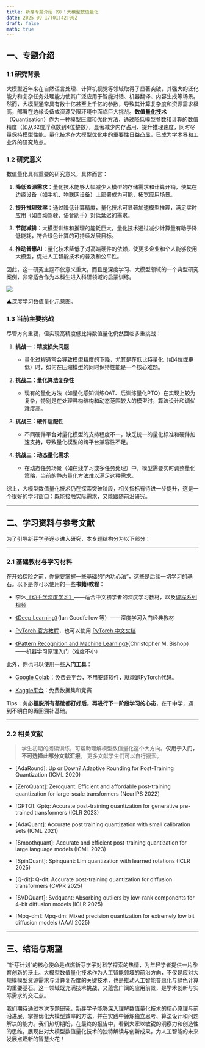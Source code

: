 ```yaml
---
title: 新芽专题介绍（9）：大模型数值量化
date: 2025-09-17T01:42:00Z
draft: false
math: true
---
```


## 一、专题介绍

### 1.1  研究背景

大模型近年来在自然语言处理、计算机视觉等领域取得了显著突破，其强大的泛化能力和复杂任务处理能力使其广泛应用于智能对话、机器翻译、内容生成等场景。然而，大模型通常具有数十亿甚至上千亿的参数，导致其计算复杂度和资源需求极高，部署在边缘设备或资源受限环境中面临巨大挑战。**数值量化技术**（Quantization）作为一种模型压缩和优化方法，通过降低模型参数和计算的数值精度（如从32位浮点数到4位整数），显著减少内存占用、提升推理速度，同时尽量保持模型性能。量化技术在大模型优化中的重要性日益凸显，已成为学术界和工业界的研究热点。

### 1.2  研究意义

数值量化具有重要的研究意义，具体而言：

1. **降低资源需求**：量化技术能够大幅减少大模型的存储需求和计算开销，使其在边缘设备（如手机、物联网设备）上部署成为可能，拓宽应用场景。

2. **提升推理效率**：通过降低计算精度，量化技术可显著加速模型推理，满足实时应用（如自动驾驶、语音助手）对低延迟的需求。

3. **节能减排**：大模型训练和推理的能耗巨大，量化技术通过减少计算量有助于降低能耗，符合绿色计算的可持续发展目标。

4. **推动普惠AI**：量化技术降低了对高端硬件的依赖，使更多企业和个人能够使用大模型，促进人工智能技术的普及和公平性。

因此，这一研究主题不仅意义重大，而且是深度学习、大模型领域的一个典型研究案例，非常适合作为本科生进入科研领域的启蒙训练。

![](https://i.ibb.co/xqdgDyDf/Screenshot-2024-07-05-at-2-12-33-PM.png)

▲深度学习数值量化示意图。

### 1.3  当前主要挑战

尽管方向重要，但实现高精度低比特数值量化仍然面临多重挑战：

1. **挑战一：精度损失问题**

   * 量化过程通常会导致模型精度的下降，尤其是在低比特量化（如4位或更低）时，如何在压缩模型的同时保持性能是一个核心难题。

2. **挑战二：量化算法复杂性**

   * 现有的量化方法（如量化感知训练QAT、后训练量化PTQ）在实现上较为复杂，特别是在处理异构结构和动态范围较大的模型时，算法设计和调优难度高。

3. **挑战三：硬件适配性**

   * 不同硬件平台对量化模型的支持程度不一，缺乏统一的量化标准和硬件加速支持，导致量化模型的跨平台兼容性不足。

4. **挑战三：动态量化需求**

   * 在动态任务场景（如在线学习或多任务处理）中，模型需要实时调整量化策略，当前的静态量化方法难以满足这种需求。

综上，大模型数值量化技术仍在探索突破阶段，相关指标有待进一步提升，这是一个很好的学习窗口：既能接触实际需求，又能跟随前沿研究。

***

## 二、学习资料与参考文献

为了引导新芽学子逐步进入研究，本专题结构分为以下部分：

***

### 2.1  基础教材与学习材料

在开始探险之前，你需要掌握一些基础的“内功心法”，这些是后续一切学习的基石。以下是你可以使用的一些**书籍/教程**：

* 李沐[《动手学深度学习》](https://zh.d2l.ai/)——适合中文初学者的深度学习教材，以及[课程系列视频](https://space.bilibili.com/1567748478/lists/358497?type=series)

* [《Deep Learning》](https://www.deeplearningbook.org/)（Ian Goodfellow 等）——深度学习入门经典教材

* [PyTorch 官方教程](https://pytorch.org/tutorials)，也可以使用 [PyTorch 中文文档](https://pytorch-cn.readthedocs.io/zh/latest/)

* [《Pattern Recognition and Machine Learning》](https://www.microsoft.com/en-us/research/wp-content/uploads/2006/01/Bishop-Pattern-Recognition-and-Machine-Learning-2006.pdf)（Christopher M. Bishop）——机器学习原理入门（难度不小）

此外，你也可以使用一些**入门工具**：

* [Google Colab](https://colab.research.google.com/)：免费云平台，不用安装软件，就能跑PyTorch代码。

* [Kaggle平台](https://www.kaggle.com/)：免费数据集和竞赛

Tips：务必**摆脱所有基础都打好后，再进行下一阶段学习的心态**，在干中学，遇到不明白的再回溯补基础。

***

### 2.2  相关文献

> 学生初期的阅读训练，可帮助理解模型数值量化这个大方向。**仅用于入门，不可选择此部分文献汇报**。 更多文献学生们可以自行搜索。

* [AdaRound]: Up or Down? Adaptive Rounding for Post-Training Quantization (ICML 2020)

* [ZeroQuant]: Zeroquant: Efficient and affordable post-training quantization for large-scale transformers (NeurIPS 2022）

* [GPTQ]: Gptq: Accurate post-training quantization for generative pre-trained transformers (ICLR 2023)

* [AdaQuant]: Accurate post training quantization with small calibration sets (ICML 2021)

* [Smoothquant]: Accurate and efficient post-training quantization for large language models (ICML 2023)

* [SpinQuant]: Spinquant: Llm quantization with learned rotations (ICLR 2025)

* [Q-dit]: Q-dit: Accurate post-training quantization for diffusion transformers (CVPR 2025)

* [SVDQuant]: Svdquant: Absorbing outliers by low-rank components for 4-bit diffusion models (ICLR 2025)

* [Mpq-dm]: Mpq-dm: Mixed precision quantization for extremely low bit diffusion models (AAAI 2025)

***

## 三、结语与期望

“新芽计划”的核心使命是点燃新芽学子对科学探索的热情，为年轻学者提供一片孕育创新的沃土。大模型数值量化技术作为人工智能领域的前沿方向，不仅是应对大规模模型资源需求与计算复杂度的关键技术，也是推动人工智能普惠化与绿色计算的重要基石。这一领域既充满技术挑战，又蕴含广阔的应用前景，是学术创新与实际需求的交汇点。

我们期待通过本次专题研究，新芽学子能够深入理解数值量化技术的核心原理与前沿进展，掌握优化大模型效率的方法，并在实践中锤炼独立思考、算法设计和问题解决的能力。我们热切期盼，在最终的报告中，看到大家以敏锐的洞察力和创造性的思维，展现出对大模型数值量化技术的独特解读与创新成果，为人工智能的未来发展点燃新的智慧火花！

